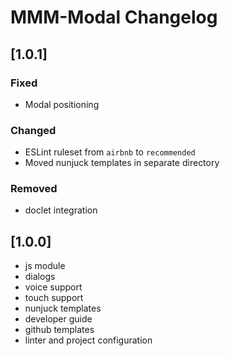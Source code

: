 # MMM-Modal Changelog

## [1.0.1]

### Fixed

* Modal positioning

### Changed

* ESLint ruleset from `airbnb` to `recommended`
* Moved nunjuck templates in separate directory

### Removed

* doclet integration

## [1.0.0]

* js module
* dialogs
* voice support
* touch support
* nunjuck templates
* developer guide
* github templates
* linter and project configuration
